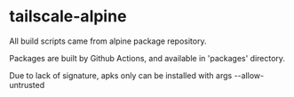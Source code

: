 # tailscale-alpine

All build scripts came from alpine package repository.

Packages are built by Github Actions, and available in 'packages' directory.

Due to lack of signature, apks only can be installed with args --allow-untrusted
